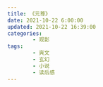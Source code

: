 ```yaml
---
title: 《元尊》
date: 2021-10-22 6:00:00
updated: 2021-10-22 16:39:00
categories:
        - 观影
tags:
        - 爽文
        - 玄幻
        - 小说
        - 读后感
---
```


#
